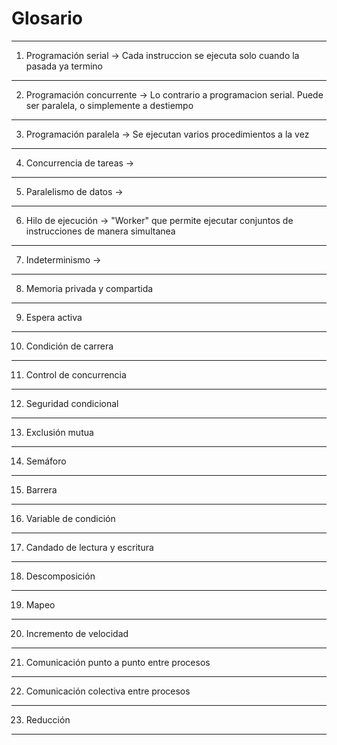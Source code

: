 # Glosario
---
1. Programación serial -> Cada instruccion se ejecuta solo cuando la pasada
ya termino
---
2. Programación concurrente -> Lo contrario a programacion serial. Puede
ser paralela, o simplemente a destiempo
---
3. Programación paralela -> Se ejecutan varios procedimientos a la vez
--- 
4. Concurrencia de tareas -> 
---
5. Paralelismo de datos -> 
---
6. Hilo de ejecución -> "Worker" que permite ejecutar conjuntos de instrucciones
de manera simultanea 
---
7. Indeterminismo -> 
---
8. Memoria privada y compartida
---
9. Espera activa
---
10. Condición de carrera
---
11. Control de concurrencia
---
12. Seguridad condicional
---
13. Exclusión mutua
---
14. Semáforo
---
15. Barrera
---
16. Variable de condición
---
17. Candado de lectura y escritura
---
18. Descomposición
---
19. Mapeo
---
20. Incremento de velocidad
---
21. Comunicación punto a punto entre procesos
---
22. Comunicación colectiva entre procesos
---
23. Reducción
---